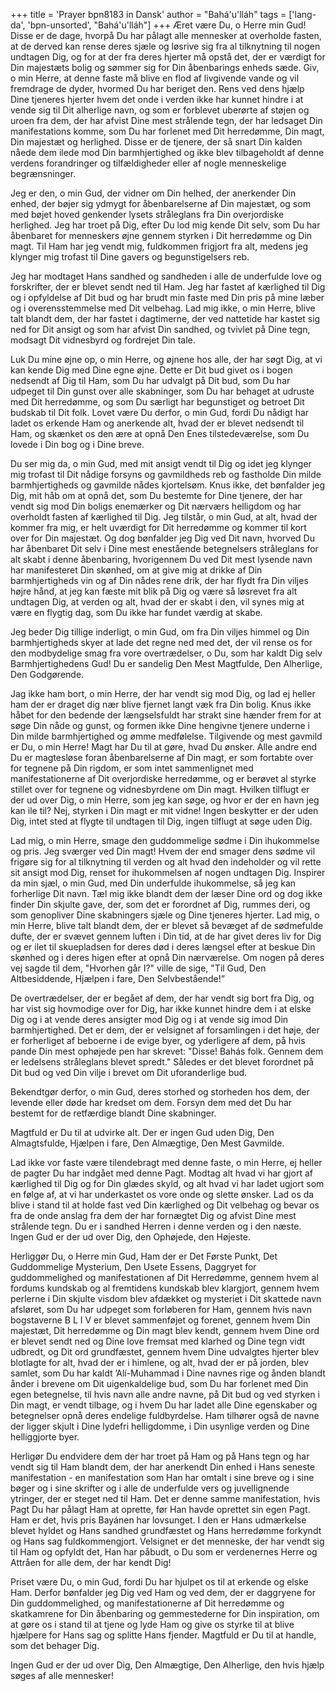 +++
title = 'Prayer bpn8183 in Dansk'
author = "Bahá'u'lláh"
tags = ['lang-da', 'bpn-unsorted', "Bahá'u'lláh"]
+++
Æret være Du, o Herre min Gud! Disse er de dage, hvorpå Du har pålagt alle mennesker at overholde fasten, at de derved kan rense deres sjæle og løsrive sig fra al tilknytning til nogen undtagen Dig, og for at der fra deres hjerter må opstå det, der er værdigt for Din majestæts bolig og sømmer sig for Din åbenbarings enheds sæde. Giv, o min Herre, at denne faste må blive en flod af livgivende vande og vil fremdrage de dyder, hvormed Du har beriget den. Rens ved dens hjælp Dine tjeneres hjerter hvem det onde i verden ikke har kunnet hindre i at vende sig til Dit alherlige navn, og som er forblevet uberørte af støjen og uroen fra dem, der har afvist Dine mest strålende tegn, der har ledsaget Din manifestations komme, som Du har forlenet med Dit herredømme, Din magt, Din majestæt og herlighed. Disse er de tjenere, der så snart Din kalden nåede dem ilede mod Din barmhjertighed og ikke blev tilbageholdt af denne verdens forandringer og tilfældigheder eller af nogle menneskelige begrænsninger.

Jeg er den, o min Gud, der vidner om Din helhed, der anerkender Din enhed, der bøjer sig ydmygt for åbenbarelserne af Din majestæt, og som med bøjet hoved genkender lysets stråleglans fra Din overjordiske herlighed. Jeg har troet på Dig, efter Du lod mig kende Dit selv, som Du har åbenbaret for menneskers øjne gennem styrken i Dit herredømme og Din magt. Til Ham har jeg vendt mig, fuldkommen frigjort fra alt, medens jeg klynger mig trofast til Dine gavers og begunstigelsers reb.

Jeg har modtaget Hans sandhed og sandheden i alle de underfulde love og forskrifter, der er blevet sendt ned til Ham. Jeg har fastet af kærlighed til Dig og i opfyldelse af Dit bud og har brudt min faste med Din pris på mine læber og i overensstemmelse med Dit velbehag. Lad mig ikke, o min Herre, blive talt blandt dem, der har fastet i dagtimerne, der ved nattetide har kastet sig ned for Dit ansigt og som har afvist Din sandhed, og tvivlet på Dine tegn, modsagt Dit vidnesbyrd og fordrejet Din tale.

Luk Du mine øjne op, o min Herre, og øjnene hos alle, der har søgt Dig, at vi kan kende Dig med Dine egne øjne. Dette er Dit bud givet os i bogen nedsendt af Dig til Ham, som Du har udvalgt på Dit bud, som Du har udpeget til Din gunst over alle skabninger, som Du har behaget at udruste med Dit herredømme, og som Du særligt har begunstiget og betroet Dit budskab til Dit folk. Lovet være Du derfor, o min Gud, fordi Du nådigt har ladet os erkende Ham og anerkende alt, hvad der er blevet nedsendt til Ham, og skænket os den ære at opnå Den Enes tilstedeværelse, som Du lovede i Din bog og i Dine breve.

Du ser mig da, o min Gud, med mit ansigt vendt til Dig og idet jeg klynger mig trofast til Dit nådige forsyns og gavmildheds reb og fastholde Din milde barmhjertigheds og gavmilde nådes kjortelsøm. Knus ikke, det bønfalder jeg Dig, mit håb om at opnå det, som Du bestemte for Dine tjenere, der har vendt sig mod Din boligs enemærker og Dit nærværs helligdom og har overholdt fasten af kærlighed til Dig. Jeg tilstår, o min Gud, at alt, hvad der kommer fra mig, er helt uværdigt for Dit herredømme og kommer til kort over for Din majestæt. Og dog bønfalder jeg Dig ved Dit navn, hvorved Du har åbenbaret Dit selv i Dine mest enestående betegnelsers stråleglans for alt skabt i denne åbenbaring, hvorigennem Du ved Dit mest lysende navn har manifesteret Din skønhed, om at give mig at drikke af Din barmhjertigheds vin og af Din nådes rene drik, der har flydt fra Din viljes højre hånd, at jeg kan fæste mit blik på Dig og være så løsrevet fra alt undtagen Dig, at verden og alt, hvad der er skabt i den, vil synes mig at være en flygtig dag, som Du ikke har fundet værdig at skabe.

Jeg beder Dig tillige inderligt, o min Gud, om fra Din viljes himmel og Din barmhjertigheds skyer at lade det regne ned med det, der vil rense os for den modbydelige smag fra vore overtrædelser, o Du, som har kaldt Dig selv Barmhjertighedens Gud! Du er sandelig Den Mest Magtfulde, Den Alherlige, Den Godgørende.

Jag ikke ham bort, o min Herre, der har vendt sig mod Dig, og lad ej heller ham der er draget dig nær blive fjernet langt væk fra Din bolig. Knus ikke håbet for den bedende der længselsfuldt har strakt sine hænder frem for at søge Din nåde og gunst, og formen ikke Dine hengivne tjenere underne i Din milde barmhjertighed og ømme medfølelse. Tilgivende og mest gavmild er Du, o min Herre! Magt har Du til at gøre, hvad Du ønsker. Alle andre end Du er magtesløse foran åbenbarelserne af Din magt, er som fortabte over for tegnene på Din rigdom, er som intet sammenlignet med manifestationerne af Dit overjordiske herredømme, og er berøvet al styrke stillet over for tegnene og vidnesbyrdene om Din magt. Hvilken tilflugt er der ud over Dig, o min Herre, som jeg kan søge, og hvor er der en havn jeg kan ile til? Nej, styrken i Din magt er mit vidne! Ingen beskytter er der uden Dig, intet sted at flygte til undtagen til Dig, ingen tilflugt at søge uden Dig.

Lad mig, o min Herre, smage den guddommelige sødme i Din ihukommelse og pris. Jeg sværger ved Din magt! Hvem der end smager dens sødme vil frigøre sig for al tilknytning til verden og alt hvad den indeholder og vil rette sit ansigt mod Dig, renset for ihukommelsen af nogen undtagen Dig. Inspirer da min sjæl, o min Gud, med Din underfulde ihukommelse, så jeg kan forherlige Dit navn. Tæl mig ikke blandt dem der læser Dine ord og dog ikke finder Din skjulte gave, der, som det er forordnet af Dig, rummes deri, og som genopliver Dine skabningers sjæle og Dine tjeneres hjerter. Lad mig, o min Herre, blive talt blandt dem, der er blevet så bevæget af de sødmefulde dufte, der er svævet gennem luften i Din tid, at de har givet deres liv for Dig og er ilet til skuepladsen for deres død i deres længsel efter at beskue Din skønhed og i deres higen efter at opnå Din nærværelse. Om nogen på deres vej sagde til dem, "Hvorhen går I?" ville de sige, "Til Gud, Den Altbesiddende, Hjælpen i fare, Den Selvbestående!”

De overtrædelser, der er begået af dem, der har vendt sig bort fra Dig, og har vist sig hovmodige over for Dig, har ikke kunnet hindre dem i at elske Dig og i at vende deres ansigter mod Dig og i at vende sig imod Din barmhjertighed. Det er dem, der er velsignet af forsamlingen i det høje, der er forherliget af beboerne i de evige byer, og yderligere af dem, på hvis pande Din mest ophøjede pen har skrevet: "Disse! Bahás folk. Gennem dem er ledelsens stråleglans blevet spredt." Således er det blevet forordnet på Dit bud og ved Din vilje i brevet om Dit uforanderlige bud.

Bekendtgør derfor, o min Gud, deres storhed og storheden hos dem, der levende eller døde har kredset om dem. Forsyn dem med det Du har bestemt for de retfærdige blandt Dine skabninger.

Magtfuld er Du til at udvirke alt. Der er ingen Gud uden Dig, Den Almagtsfulde, Hjælpen i fare, Den Almægtige, Den Mest Gavmilde.

Lad ikke vor faste være tilendebragt med denne faste, o min Herre, ej heller de pagter Du har indgået med denne Pagt. Modtag alt hvad vi har gjort af kærlighed til Dig og for Din glædes skyld, og alt hvad vi har ladet ugjort som en følge af, at vi har underkastet os vore onde og slette ønsker. Lad os da blive i stand til at holde fast ved Din kærlighed og Dit velbehag og bevar os fra de onde anslag fra dem der har fornægtet Dig og afvist Dine mest strålende tegn. Du er i sandhed Herren i denne verden og i den næste. Ingen Gud er der ud over Dig, den Ophøjede, den Højeste.

Herliggør Du, o Herre min Gud, Ham der er Det Første Punkt, Det Guddommelige Mysterium, Den Usete Essens, Daggryet for guddommelighed og manifestationen af Dit Herredømme, gennem hvem al fordums kundskab og al fremtidens kundskab blev klargjort, gennem hvem perlerne i Din skjulte visdom blev afdækket og mysteriet i Dit skattede navn afsløret, som Du har udpeget som forløberen for Ham, gennem hvis navn bogstaverne B L I V er blevet sammenføjet og forenet, gennem hvem Din majestæt, Dit herredømme og Din magt blev kendt, gennem hvem Dine ord er blevet sendt ned og Dine love fremsat med klarhed og Dine tegn vidt udbredt, og Dit ord grundfæstet, gennem hvem Dine udvalgtes hjerter blev blotlagte for alt, hvad der er i himlene, og alt, hvad der er på jorden, blev samlet, som Du har kaldt ’Alí-Muhammad i Dine navnes rige og ånden blandt ånder i brevene om Dit uigenkaldelige bud, som Du har forlenet med Din egen betegnelse, til hvis navn alle andre navne, på Dit bud og ved styrken i Din magt, er vendt tilbage, og i hvem Du har ladet alle Dine egenskaber og betegnelser opnå deres endelige fuldbyrdelse. Ham tilhører også de navne der ligger skjult i Dine lydefri helligdomme, i Din usynlige verden og Dine helliggjorte byer.

Herligør Du endvidere dem der har troet på Ham og på Hans tegn og har vendt sig til Ham blandt dem, der har anerkendt Din enhed i Hans seneste manifestation - en manifestation som Han har omtalt i sine breve og i sine bøger og i sine skrifter og i alle de underfulde vers og juvellignende ytringer, der er steget ned til Ham. Det er denne samme manifestation, hvis Pagt Du har pålagt Ham at oprette, før Han havde oprettet sin egen Pagt. Ham er det, hvis pris Bayánen har lovsunget. I den er Hans udmærkelse blevet hyldet og Hans sandhed grundfæstet og Hans herredømme forkyndt og Hans sag fuldkommengjort. Velsignet er det menneske, der har vendt sig til Ham og opfyldt det, Han har påbudt, o Du som er verdenernes Herre og Attråen for alle dem, der har kendt Dig!

Priset være Du, o min Gud, fordi Du har hjulpet os til at erkende og elske Ham. Derfor bønfalder jeg Dig ved Ham og ved dem, der er daggryene for Din guddommelighed, og manifestationerne af Dit herredømme og skatkamrene for Din åbenbaring og gemmestederne for Din inspiration, om at gøre os i stand til at tjene og lyde Ham og give os styrke til at blive hjælpere for Hans sag og splitte Hans fjender. Magtfuld er Du til at handle, som det behager Dig.

Ingen Gud er der ud over Dig, Den Almægtige, Den Alherlige, den hvis hjælp søges af alle mennesker!
